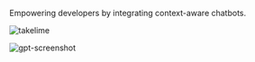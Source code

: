 Empowering developers by integrating context-aware chatbots.

![takelime](https://github.com/jespereggers/GodotGPT/assets/73933309/282d4d93-b264-4dd2-9b5e-8a503dfeffcc)

![gpt-screenshot](https://github.com/jespereggers/GodotGPT/assets/73933309/43f29164-b59d-4f74-9eb3-755b7de2ed14)
